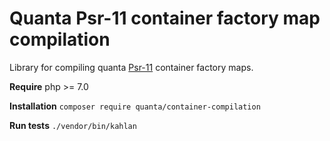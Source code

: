 # Quanta Psr-11 container factory map compilation

Library for compiling quanta [Psr-11](https://www.php-fig.org/psr/psr-11/) container factory maps.

**Require** php >= 7.0

**Installation** `composer require quanta/container-compilation`

**Run tests** `./vendor/bin/kahlan`
